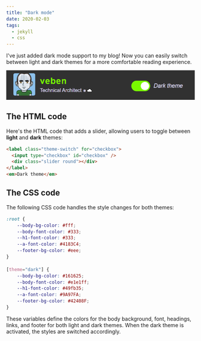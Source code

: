 ```yaml
---
title: "Dark mode"
date: 2020-02-03
tags:
  - jekyll
  - css
---
```


I've just added dark mode support to my blog! Now you can easily switch between light and dark themes for a more comfortable reading experience.

<img src="../assets/images/slider.png" alt="slider" style="width:800px;height:auto;">

## The HTML code
Here's the HTML code that adds a slider, allowing users to toggle between **light** and **dark** themes:

```html
<label class="theme-switch" for="checkbox">
  <input type="checkbox" id="checkbox" />
  <div class="slider round"></div>
</label>
<em>Dark theme</em>
```

## The CSS code
The following CSS code handles the style changes for both themes:
```css
:root {
    --body-bg-color: #fff;
    --body-font-color: #333;
    --h1-font-color: #333;
    --a-font-color: #4183C4;
    --footer-bg-color: #eee;
}

[theme="dark"] {
    --body-bg-color: #161625;
    --body-font-color: #e1e1ff;
    --h1-font-color: #49fb35;
    --a-font-color: #9A97FA;
    --footer-bg-color: #42408F;
}
```

These variables define the colors for the body background, font, headings, links, and footer for both light and dark themes. When the dark theme is activated, the styles are switched accordingly.